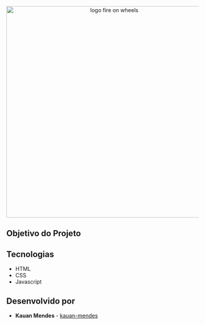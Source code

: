 <p align="center">
    <img 
      src="https://i.imgur.com/TI1YVGV.png"
      alt="logo fire on wheels" 
      width="550" 
      height="556"
    />
</p>

## Objetivo do Projeto


## Tecnologias
- HTML 
- CSS 
- Javascript 


## Desenvolvido por
- **Kauan Mendes** - [kauan-mendes](https://github.com/kauan-mendes)
 
